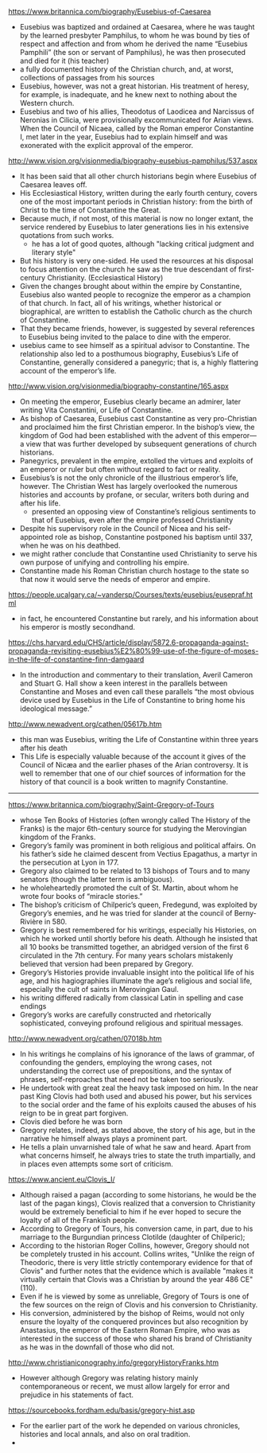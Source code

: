 https://www.britannica.com/biography/Eusebius-of-Caesarea
-	Eusebius was baptized and ordained at Caesarea, where he was taught by the learned presbyter Pamphilus, to whom he was bound by ties of respect and affection and from whom he derived the name “Eusebius Pamphili” (the son or servant of Pamphilus), he was then prosecuted and died for it (his teacher)
-	a fully documented history of the Christian church, and, at worst, collections of passages from his sources
-	Eusebius, however, was not a great historian. His treatment of heresy, for example, is inadequate, and he knew next to nothing about the Western church.
-	Eusebius and two of his allies, Theodotus of Laodicea and Narcissus of Neronias in Cilicia, were provisionally excommunicated for Arian views. When the Council of Nicaea, called by the Roman emperor Constantine I, met later in the year, Eusebius had to explain himself and was exonerated with the explicit approval of the emperor.


http://www.vision.org/visionmedia/biography-eusebius-pamphilus/537.aspx
- It has been said that all other church historians begin where Eusebius of Caesarea leaves off.
- His Ecclesiastical History, written during the early fourth century, covers one of the most important periods in Christian history: from the birth of Christ to the time of Constantine the Great.
- Because much, if not most, of this material is now no longer extant, the service rendered by Eusebius to later generations lies in his extensive quotations from such works.
  - he has a lot of good quotes, although "lacking critical judgment and literary style"
- But his history is very one-sided. He used the resources at his disposal to focus attention on the church he saw as the true descendant of first-century Christianity. (Ecclesiastical History)
- Given the changes brought about within the empire by Constantine, Eusebius also wanted people to recognize the emperor as a champion of that church. In fact, all of his writings, whether historical or biographical, are written to establish the Catholic church as the church of Constantine.
- That they became friends, however, is suggested by several references to Eusebius being invited to the palace to dine with the emperor.
- usebius came to see himself as a spiritual advisor to Constantine. The relationship also led to a posthumous biography, Eusebius’s Life of Constantine, generally considered a panegyric; that is, a highly flattering account of the emperor’s life.

http://www.vision.org/visionmedia/biography-constantine/165.aspx
- On meeting the emperor, Eusebius clearly became an admirer, later writing Vita Constantini, or Life of Constantine. 
- As bishop of Caesarea, Eusebius cast Constantine as very pro-Christian and proclaimed him the first Christian emperor. In the bishop’s view, the kingdom of God had been established with the advent of this emperor—a view that was further developed by subsequent generations of church historians. 
-  Panegyrics, prevalent in the empire, extolled the virtues and exploits of an emperor or ruler but often without regard to fact or reality. 
-  Eusebius’s is not the only chronicle of the illustrious emperor’s life, however. The Christian West has largely overlooked the numerous histories and accounts by profane, or secular, writers both during and after his life. 
   -  presented an opposing view of Constantine’s religious sentiments to that of Eusebius, even after the empire professed Christianity
-  Despite his supervisory role in the Council of Nicea and his self-appointed role as bishop, Constantine postponed his baptism until 337, when he was on his deathbed. 
- we might rather conclude that Constantine used Christianity to serve his own purpose of unifying and controlling his empire.
- Constantine made his Roman Christian church hostage to the state so that now it would serve the needs of emperor and empire. 

https://people.ucalgary.ca/~vandersp/Courses/texts/eusebius/eusepraf.html
- in fact, he encountered Constantine but rarely, and his information about his emperor is mostly secondhand. 

https://chs.harvard.edu/CHS/article/display/5872.6-propaganda-against-propaganda-revisiting-eusebius%E2%80%99-use-of-the-figure-of-moses-in-the-life-of-constantine-finn-damgaard
- In the introduction and commentary to their translation, Averil Cameron and Stuart G. Hall show a keen interest in the parallels between Constantine and Moses and even call these parallels “the most obvious device used by Eusebius in the Life of Constantine to bring home his ideological message.”

http://www.newadvent.org/cathen/05617b.htm
- this man was Eusebius, writing the Life of Constantine within three years after his death 
- This Life is especially valuable because of the account it gives of the Council of Nicæa and the earlier phases of the Arian controversy. It is well to remember that one of our chief sources of information for the history of that council is a book written to magnify Constantine.


<hr/>

https://www.britannica.com/biography/Saint-Gregory-of-Tours
- whose Ten Books of Histories (often wrongly called The History of the Franks) is the major 6th-century source for studying the Merovingian kingdom of the Franks.
- Gregory’s family was prominent in both religious and political affairs. On his father’s side he claimed descent from Vectius Epagathus, a martyr in the persecution at Lyon in 177. 
-  Gregory also claimed to be related to 13 bishops of Tours and to many senators (though the latter term is ambiguous).
-  he wholeheartedly promoted the cult of St. Martin, about whom he wrote four books of “miracle stories.”
-  The bishop’s criticism of Chilperic’s queen, Fredegund, was exploited by Gregory’s enemies, and he was tried for slander at the council of Berny-Rivière in 580. 
-  Gregory is best remembered for his writings, especially his Histories, on which he worked until shortly before his death. Although he insisted that all 10 books be transmitted together, an abridged version of the first 6 circulated in the 7th century. For many years scholars mistakenly believed that version had been prepared by Gregory.
-   Gregory’s Histories provide invaluable insight into the political life of his age, and his hagiographies illuminate the age’s religious and social life, especially the cult of saints in Merovingian Gaul.
-   his writing differed radically from classical Latin in spelling and case endings
-    Gregory’s works are carefully constructed and rhetorically sophisticated, conveying profound religious and spiritual messages.

http://www.newadvent.org/cathen/07018b.htm
- In his writings he complains of his ignorance of the laws of grammar, of confounding the genders, employing the wrong cases, not understanding the correct use of prepositions, and the syntax of phrases, self-reproaches that need not be taken too seriously. 
- He undertook with great zeal the heavy task imposed on him. In the near past King Clovis had both used and abused his power, but his services to the social order and the fame of his exploits caused the abuses of his reign to be in great part forgiven.
- Clovis died before he was born
-  Gregory relates, indeed, as stated above, the story of his age, but in the narrative he himself always plays a prominent part.
-   He tells a plain unvarnished tale of what he saw and heard. Apart from what concerns himself, he always tries to state the truth impartially, and in places even attempts some sort of criticism. 

https://www.ancient.eu/Clovis_I/
- Although raised a pagan (according to some historians, he would be the last of the pagan kings), Clovis realized that a conversion to Christianity would be extremely beneficial to him if he ever hoped to secure the loyalty of all of the Frankish people. 
-  According to Gregory of Tours, his conversion came, in part, due to his marriage to the Burgundian princess Clotilde (daughter of Chilperic);
-  According to the historian Roger Collins, however, Gregory should not be completely trusted in his account. Collins writes, "Unlike the reign of Theodoric, there is very little strictly contemporary evidence for that of Clovis" and further notes that the evidence which is available "makes it virtually certain that Clovis was a Christian by around the year 486 CE" (110). 
-  Even if he is viewed by some as unreliable, Gregory of Tours is one of the few sources on the reign of Clovis and his conversion to Christianity. 
-  His conversion, administered by the bishop of Reims, would not only ensure the loyalty of the conquered provinces but also recognition by Anastasius, the emperor of the Eastern Roman Empire, who was as interested in the success of those who shared his brand of Christianity as he was in the downfall of those who did not.

http://www.christianiconography.info/gregoryHistoryFranks.htm
- However although Gregory was relating history mainly contemporaneous or recent, we must allow largely for error and prejudice in his statements of fact. 

https://sourcebooks.fordham.edu/basis/gregory-hist.asp
- For the earlier part of the work he depended on various chronicles, histories and local annals, and also on oral tradition. 
- 
